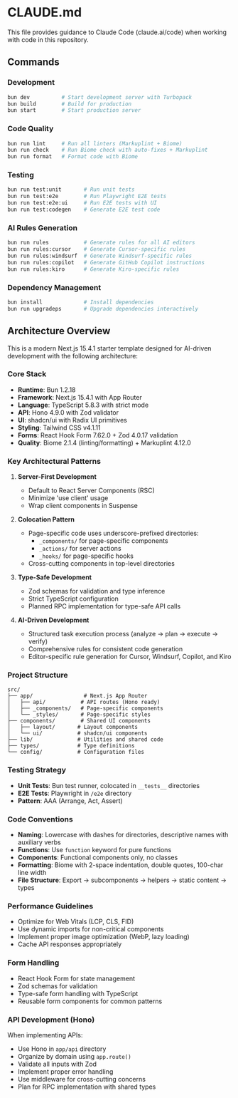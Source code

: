 # CLAUDE.md

This file provides guidance to Claude Code (claude.ai/code) when working with code in this repository.

## Commands

### Development
```bash
bun dev          # Start development server with Turbopack
bun build        # Build for production
bun start        # Start production server
```

### Code Quality
```bash
bun run lint     # Run all linters (Markuplint + Biome)
bun run check    # Run Biome check with auto-fixes + Markuplint
bun run format   # Format code with Biome
```

### Testing
```bash
bun run test:unit       # Run unit tests
bun run test:e2e        # Run Playwright E2E tests
bun run test:e2e:ui     # Run E2E tests with UI
bun run test:codegen    # Generate E2E test code
```

### AI Rules Generation
```bash
bun run rules           # Generate rules for all AI editors
bun run rules:cursor    # Generate Cursor-specific rules
bun run rules:windsurf  # Generate Windsurf-specific rules
bun run rules:copilot   # Generate GitHub Copilot instructions
bun run rules:kiro      # Generate Kiro-specific rules
```

### Dependency Management
```bash
bun install             # Install dependencies
bun run upgradeps       # Upgrade dependencies interactively
```

## Architecture Overview

This is a modern Next.js 15.4.1 starter template designed for AI-driven development with the following architecture:

### Core Stack
- **Runtime**: Bun 1.2.18
- **Framework**: Next.js 15.4.1 with App Router
- **Language**: TypeScript 5.8.3 with strict mode
- **API**: Hono 4.9.0 with Zod validator
- **UI**: shadcn/ui with Radix UI primitives
- **Styling**: Tailwind CSS v4.1.11
- **Forms**: React Hook Form 7.62.0 + Zod 4.0.17 validation
- **Quality**: Biome 2.1.4 (linting/formatting) + Markuplint 4.12.0

### Key Architectural Patterns

1. **Server-First Development**
   - Default to React Server Components (RSC)
   - Minimize 'use client' usage
   - Wrap client components in Suspense

2. **Colocation Pattern**
   - Page-specific code uses underscore-prefixed directories:
     - `_components/` for page-specific components
     - `_actions/` for server actions
     - `_hooks/` for page-specific hooks
   - Cross-cutting components in top-level directories

3. **Type-Safe Development**
   - Zod schemas for validation and type inference
   - Strict TypeScript configuration
   - Planned RPC implementation for type-safe API calls

4. **AI-Driven Development**
   - Structured task execution process (analyze → plan → execute → verify)
   - Comprehensive rules for consistent code generation
   - Editor-specific rule generation for Cursor, Windsurf, Copilot, and Kiro

### Project Structure
```
src/
├── app/                # Next.js App Router
│   ├── api/           # API routes (Hono ready)
│   ├── _components/   # Page-specific components
│   └── _styles/       # Page-specific styles
├── components/        # Shared UI components
│   ├── layout/       # Layout components
│   └── ui/           # shadcn/ui components
├── lib/              # Utilities and shared code
├── types/            # Type definitions
└── config/           # Configuration files
```

### Testing Strategy
- **Unit Tests**: Bun test runner, colocated in `__tests__` directories
- **E2E Tests**: Playwright in `/e2e` directory
- **Pattern**: AAA (Arrange, Act, Assert)

### Code Conventions
- **Naming**: Lowercase with dashes for directories, descriptive names with auxiliary verbs
- **Functions**: Use `function` keyword for pure functions
- **Components**: Functional components only, no classes
- **Formatting**: Biome with 2-space indentation, double quotes, 100-char line width
- **File Structure**: Export → subcomponents → helpers → static content → types

### Performance Guidelines
- Optimize for Web Vitals (LCP, CLS, FID)
- Use dynamic imports for non-critical components
- Implement proper image optimization (WebP, lazy loading)
- Cache API responses appropriately

### Form Handling
- React Hook Form for state management
- Zod schemas for validation
- Type-safe form handling with TypeScript
- Reusable form components for common patterns

### API Development (Hono)
When implementing APIs:
- Use Hono in `app/api` directory
- Organize by domain using `app.route()`
- Validate all inputs with Zod
- Implement proper error handling
- Use middleware for cross-cutting concerns
- Plan for RPC implementation with shared types
